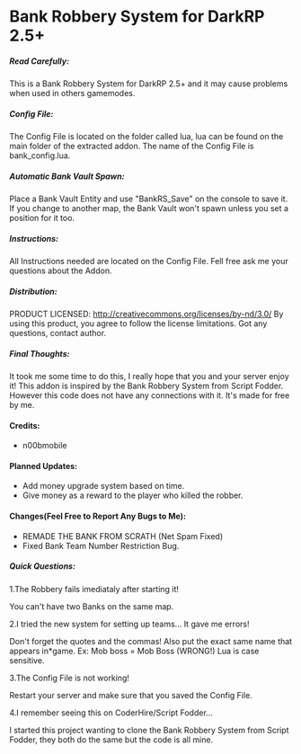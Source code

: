 Bank Robbery System for DarkRP 2.5+
======

##### Read Carefully: #####

This is a Bank Robbery System for DarkRP 2.5+ and it may cause problems when used in others gamemodes.

##### Config File: #####

The Config File is located on the folder called lua, lua can be found on the main folder of the extracted addon. The name of the Config File is bank_config.lua.

##### Automatic Bank Vault Spawn: #####

Place a Bank Vault Entity and use "BankRS_Save" on the console to save it. If you change to another map, the Bank Vault won't spawn unless you set a position for it too.

##### Instructions: #####

All Instructions needed are located on the Config File.
Fell free ask me your questions about the Addon.

##### Distribution: #####

PRODUCT LICENSED: http://creativecommons.org/licenses/by-nd/3.0/
By using this product, you agree to follow the license limitations.
Got any questions, contact author.

##### Final Thoughts: #####

It took me some time to do this, I really hope that you and your server enjoy it!
This addon is inspired by the Bank Robbery System from Script Fodder. However this code does not have any connections with it. It's made for free by me.

#### Credits: ####

* n00bmobile

#### Planned Updates: ####
* Add money upgrade system based on time.
* Give money as a reward to the player who killed the robber.

#### Changes(Feel Free to Report Any Bugs to Me): ####

* REMADE THE BANK FROM SCRATH (Net Spam Fixed)
* Fixed Bank Team Number Restriction Bug.

##### Quick Questions: #####

1.The Robbery fails imediataly after starting it!

You can't have two Banks on the same map. 

2.I tried the new system for setting up teams... It gave me errors!

Don't forget the quotes and the commas! Also put the exact same name that appears in*game. Ex: Mob boss = Mob Boss (WRONG!) Lua is case sensitive.

3.The Config File is not working!

Restart your server and make sure that you saved the Config File.

4.I remember seeing this on CoderHire/Script Fodder...

I started this project wanting to clone the Bank Robbery System from Script Fodder, they both do the same but the code is all mine.
